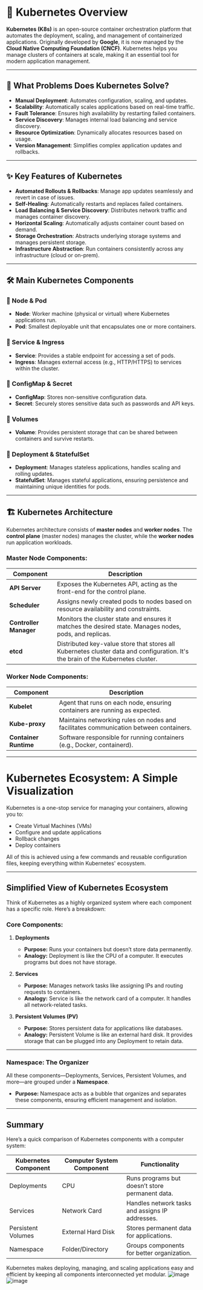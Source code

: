 # 🚀 Kubernetes Overview

**Kubernetes (K8s)** is an open-source container orchestration platform that automates the deployment, scaling, and management of containerized applications. Originally developed by **Google**, it is now managed by the **Cloud Native Computing Foundation (CNCF)**. Kubernetes helps you manage clusters of containers at scale, making it an essential tool for modern application management.

---

## 🔧 What Problems Does Kubernetes Solve?

- **Manual Deployment**: Automates configuration, scaling, and updates.
- **Scalability**: Automatically scales applications based on real-time traffic.
- **Fault Tolerance**: Ensures high availability by restarting failed containers.
- **Service Discovery**: Manages internal load balancing and service discovery.
- **Resource Optimization**: Dynamically allocates resources based on usage.
- **Version Management**: Simplifies complex application updates and rollbacks.

---

## ✨ Key Features of Kubernetes

- **Automated Rollouts & Rollbacks**: Manage app updates seamlessly and revert in case of issues.
- **Self-Healing**: Automatically restarts and replaces failed containers.
- **Load Balancing & Service Discovery**: Distributes network traffic and manages container discovery.
- **Horizontal Scaling**: Automatically adjusts container count based on demand.
- **Storage Orchestration**: Abstracts underlying storage systems and manages persistent storage.
- **Infrastructure Abstraction**: Run containers consistently across any infrastructure (cloud or on-prem).

---

## 🛠️ Main Kubernetes Components

### 🔹 Node & Pod
- **Node**: Worker machine (physical or virtual) where Kubernetes applications run.
- **Pod**: Smallest deployable unit that encapsulates one or more containers.

### 🔹 Service & Ingress
- **Service**: Provides a stable endpoint for accessing a set of pods.
- **Ingress**: Manages external access (e.g., HTTP/HTTPS) to services within the cluster.

### 🔹 ConfigMap & Secret
- **ConfigMap**: Stores non-sensitive configuration data.
- **Secret**: Securely stores sensitive data such as passwords and API keys.

### 🔹 Volumes
- **Volume**: Provides persistent storage that can be shared between containers and survive restarts.

### 🔹 Deployment & StatefulSet
- **Deployment**: Manages stateless applications, handles scaling and rolling updates.
- **StatefulSet**: Manages stateful applications, ensuring persistence and maintaining unique identities for pods.

---

## 🏗️ Kubernetes Architecture

Kubernetes architecture consists of **master nodes** and **worker nodes**. The **control plane** (master nodes) manages the cluster, while the **worker nodes** run application workloads.

### **Master Node Components:**

| Component               | Description                                                                                                                   |
|-------------------------|-------------------------------------------------------------------------------------------------------------------------------|
| **API Server**           | Exposes the Kubernetes API, acting as the front-end for the control plane.                                                     |
| **Scheduler**            | Assigns newly created pods to nodes based on resource availability and constraints.                                            |
| **Controller Manager**   | Monitors the cluster state and ensures it matches the desired state. Manages nodes, pods, and replicas.                        |
| **etcd**                 | Distributed key-value store that stores all Kubernetes cluster data and configuration. It's the brain of the Kubernetes cluster.|

### **Worker Node Components:**

| Component               | Description                                                                                                                    |
|-------------------------|--------------------------------------------------------------------------------------------------------------------------------|
| **Kubelet**              | Agent that runs on each node, ensuring containers are running as expected.                                                     |
| **Kube-proxy**           | Maintains networking rules on nodes and facilitates communication between containers.                                          |
| **Container Runtime**    | Software responsible for running containers (e.g., Docker, containerd).                                                        |

---

# Kubernetes Ecosystem: A Simple Visualization

Kubernetes is a one-stop service for managing your containers, allowing you to:
- Create Virtual Machines (VMs)
- Configure and update applications
- Rollback changes
- Deploy containers

All of this is achieved using a few commands and reusable configuration files, keeping everything within Kubernetes' ecosystem.

---

## Simplified View of Kubernetes Ecosystem

Think of Kubernetes as a highly organized system where each component has a specific role. Here’s a breakdown:

### **Core Components:**

1. **Deployments**
   - **Purpose:** Runs your containers but doesn’t store data permanently.
   - **Analogy:** Deployment is like the CPU of a computer. It executes programs but does not have storage.

2. **Services**
   - **Purpose:** Manages network tasks like assigning IPs and routing requests to containers.
   - **Analogy:** Service is like the network card of a computer. It handles all network-related tasks.

3. **Persistent Volumes (PV)**
   - **Purpose:** Stores persistent data for applications like databases.
   - **Analogy:** Persistent Volume is like an external hard disk. It provides storage that can be plugged into any Deployment to retain data.

---

### **Namespace: The Organizer**

All these components—Deployments, Services, Persistent Volumes, and more—are grouped under a **Namespace**. 

- **Purpose:** Namespace acts as a bubble that organizes and separates these components, ensuring efficient management and isolation.

---

## Summary

Here’s a quick comparison of Kubernetes components with a computer system:

| Kubernetes Component | Computer System Component         | Functionality                                    |
|-----------------------|-----------------------------------|-------------------------------------------------|
| Deployments           | CPU                               | Runs programs but doesn’t store permanent data. |
| Services              | Network Card                     | Handles network tasks and assigns IP addresses. |
| Persistent Volumes    | External Hard Disk               | Stores permanent data for applications.         |
| Namespace             | Folder/Directory                 | Groups components for better organization.      |

Kubernetes makes deploying, managing, and scaling applications easy and efficient by keeping all components interconnected yet modular.
![image](https://github.com/user-attachments/assets/563cc39e-3964-45bf-abe5-6c66da5118aa)
![image](https://github.com/user-attachments/assets/96c9c961-60f2-49ab-bd57-afb29145feac)

